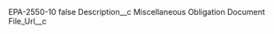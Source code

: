 <?xml version="1.0" encoding="UTF-8"?>
<CustomMetadata xmlns="http://soap.sforce.com/2006/04/metadata" xmlns:xsi="http://www.w3.org/2001/XMLSchema-instance" xmlns:xsd="http://www.w3.org/2001/XMLSchema">
    <label>EPA-2550-10</label>
    <protected>false</protected>
    <values>
        <field>Description__c</field>
        <value xsi:type="xsd:string">Miscellaneous Obligation Document</value>
    </values>
    <values>
        <field>File_Url__c</field>
        <value xsi:nil="true"/>
    </values>
</CustomMetadata>

